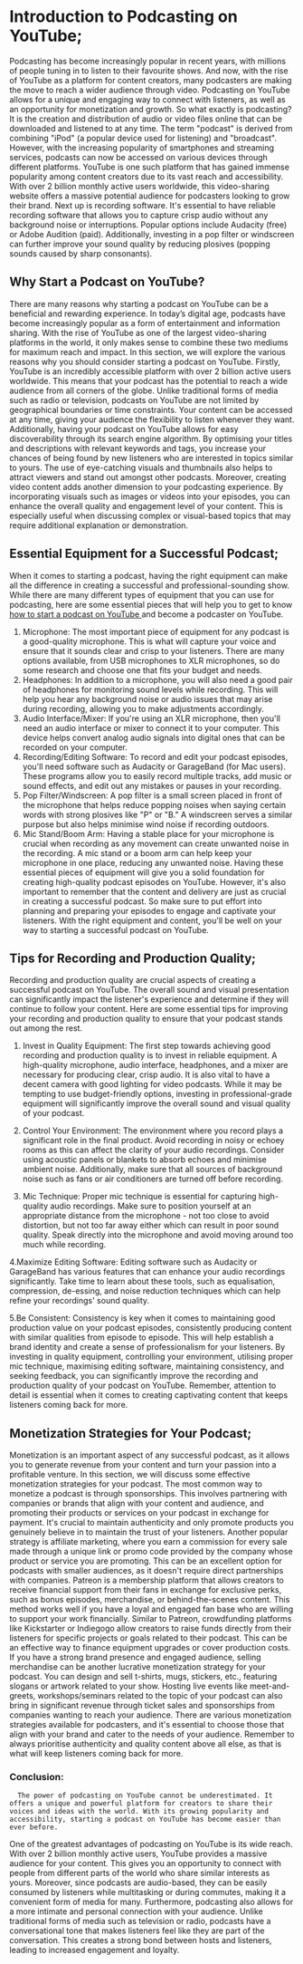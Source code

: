 # Introduction to Podcasting on YouTube;
Podcasting has become increasingly popular in recent years, with millions of people tuning in to listen to their favourite shows. And now, with the rise of YouTube as a platform for content creators, many podcasters are making the move to reach a wider audience through video. Podcasting on YouTube allows for a unique and engaging way to connect with listeners, as well as an opportunity for monetization and growth.
So what exactly is podcasting? It is the creation and distribution of audio or video files online that can be downloaded and listened to at any time. The term "podcast" is derived from combining "iPod" (a popular device used for listening) and "broadcast". However, with the increasing popularity of smartphones and streaming services, podcasts can now be accessed on various devices through different platforms.
YouTube is one such platform that has gained immense popularity among content creators due to its vast reach and accessibility. With over 2 billion monthly active users worldwide, this video-sharing website offers a massive potential audience for podcasters looking to grow their brand.
Next up is recording software. It's essential to have reliable recording software that allows you to capture crisp audio without any background noise or interruptions. Popular options include Audacity (free) or Adobe Audition (paid). Additionally, investing in a pop filter or windscreen can further improve your sound quality by reducing plosives (popping sounds caused by sharp consonants).
## Why Start a Podcast on YouTube?
There are many reasons why starting a podcast on YouTube can be a beneficial and rewarding experience. In today’s digital age, podcasts have become increasingly popular as a form of entertainment and information sharing. With the rise of YouTube as one of the largest video-sharing platforms in the world, it only makes sense to combine these two mediums for maximum reach and impact. In this section, we will explore the various reasons why you should consider starting a podcast on YouTube.
Firstly, YouTube is an incredibly accessible platform with over 2 billion active users worldwide. This means that your podcast has the potential to reach a wide audience from all corners of the globe. Unlike traditional forms of media such as radio or television, podcasts on YouTube are not limited by geographical boundaries or time constraints. Your content can be accessed at any time, giving your audience the flexibility to listen whenever they want.
Additionally, having your podcast on YouTube allows for easy discoverability through its search engine algorithm. By optimising your titles and descriptions with relevant keywords and tags, you increase your chances of being found by new listeners who are interested in topics similar to yours. The use of eye-catching visuals and thumbnails also helps to attract viewers and stand out amongst other podcasts.
Moreover, creating video content adds another dimension to your podcasting experience. By incorporating visuals such as images or videos into your episodes, you can enhance the overall quality and engagement level of your content. This is especially useful when discussing complex or visual-based topics that may require additional explanation or demonstration.
## Essential Equipment for a Successful Podcast;
When it comes to starting a podcast, having the right equipment can make all the difference in creating a successful and professional-sounding show. While there are many different types of equipment that you can use for podcasting, here are some essential pieces that will help you to get to know <a href="https://sweetfishmedia.com/podcast-interview-questions/" rel="nofollow">how to start a podcast on YouTube </a> and become a podcaster on YouTube.

1. Microphone: The most important piece of equipment for any podcast is a good-quality microphone. This is what will capture your voice and ensure that it sounds clear and crisp to your listeners. There are many options available, from USB microphones to XLR microphones, so do some research and choose one that fits your budget and needs.
2. Headphones: In addition to a microphone, you will also need a good pair of headphones for monitoring sound levels while recording. This will help you hear any background noise or audio issues that may arise during recording, allowing you to make adjustments accordingly.
3. Audio Interface/Mixer: If you're using an XLR microphone, then you'll need an audio interface or mixer to connect it to your computer. This device helps convert analog audio signals into digital ones that can be recorded on your computer.
4. Recording/Editing Software: To record and edit your podcast episodes, you'll need software such as Audacity or GarageBand (for Mac users). These programs allow you to easily record multiple tracks, add music or sound effects, and edit out any mistakes or pauses in your recording.
5. Pop Filter/Windscreen: A pop filter is a small screen placed in front of the microphone that helps reduce popping noises when saying certain words with strong plosives like "P" or "B." A windscreen serves a similar purpose but also helps minimise wind noise if recording outdoors.
6. Mic Stand/Boom Arm: Having a stable place for your microphone is crucial when recording as any movement can create unwanted noise in the recording. A mic stand or a boom arm can help keep your microphone in one place, reducing any unwanted noise.
Having these essential pieces of equipment will give you a solid foundation for creating high-quality podcast episodes on YouTube. However, it's also important to remember that the content and delivery are just as crucial in creating a successful podcast. So make sure to put effort into planning and preparing your episodes to engage and captivate your listeners. With the right equipment and content, you'll be well on your way to starting a successful podcast on YouTube.
## Tips for Recording and Production Quality;
Recording and production quality are crucial aspects of creating a successful podcast on YouTube. The overall sound and visual presentation can significantly impact the listener's experience and determine if they will continue to follow your content. Here are some essential tips for improving your recording and production quality to ensure that your podcast stands out among the rest.

1. Invest in Quality Equipment:
The first step towards achieving good recording and production quality is to invest in reliable equipment. A high-quality microphone, audio interface, headphones, and a mixer are necessary for producing clear, crisp audio. It is also vital to have a decent camera with good lighting for video podcasts. While it may be tempting to use budget-friendly options, investing in professional-grade equipment will significantly improve the overall sound and visual quality of your podcast.

2. Control Your Environment:
The environment where you record plays a significant role in the final product. Avoid recording in noisy or echoey rooms as this can affect the clarity of your audio recordings. Consider using acoustic panels or blankets to absorb echoes and minimise ambient noise. Additionally, make sure that all sources of background noise such as fans or air conditioners are turned off before recording.

3. Mic Technique:
Proper mic technique is essential for capturing high-quality audio recordings. Make sure to position yourself at an appropriate distance from the microphone - not too close to avoid distortion, but not too far away either which can result in poor sound quality. Speak directly into the microphone and avoid moving around too much while recording.

4.Maximize Editing Software:
Editing software such as Audacity or GarageBand has various features that can enhance your audio recordings significantly. Take time to learn about these tools, such as equalisation, compression, de-essing, and noise reduction techniques which can help refine your recordings' sound quality.

5.Be Consistent:
Consistency is key when it comes to maintaining good production value on your podcast episodes, consistently producing content with similar qualities from episode to episode. This will help establish a brand identity and create a sense of professionalism for your listeners.
By investing in quality equipment, controlling your environment, utilising proper mic technique, maximising editing software, maintaining consistency, and seeking feedback, you can significantly improve the recording and production quality of your podcast on YouTube. Remember, attention to detail is essential when it comes to creating captivating content that keeps listeners coming back for more.
## Monetization Strategies for Your Podcast;
Monetization is an important aspect of any successful podcast, as it allows you to generate revenue from your content and turn your passion into a profitable venture. In this section, we will discuss some effective monetization strategies for your podcast.
The most common way to monetize a podcast is through sponsorships. This involves partnering with companies or brands that align with your content and audience, and promoting their products or services on your podcast in exchange for payment. It's crucial to maintain authenticity and only promote products you genuinely believe in to maintain the trust of your listeners.
Another popular strategy is affiliate marketing, where you earn a commission for every sale made through a unique link or promo code provided by the company whose product or service you are promoting. This can be an excellent option for podcasts with smaller audiences, as it doesn't require direct partnerships with companies.
Patreon is a membership platform that allows creators to receive financial support from their fans in exchange for exclusive perks, such as bonus episodes, merchandise, or behind-the-scenes content. This method works well if you have a loyal and engaged fan base who are willing to support your work financially.
Similar to Patreon, crowdfunding platforms like Kickstarter or Indiegogo allow creators to raise funds directly from their listeners for specific projects or goals related to their podcast. This can be an effective way to finance equipment upgrades or cover production costs.
 If you have a strong brand presence and engaged audience, selling merchandise can be another lucrative monetization strategy for your podcast. You can design and sell t-shirts, mugs, stickers, etc., featuring slogans or artwork related to your show.
Hosting live events like meet-and-greets, workshops/seminars related to the topic of your podcast can also bring in significant revenue through ticket sales and sponsorships from companies wanting to reach your audience.
There are various monetization strategies available for podcasters, and it's essential to choose those that align with your brand and cater to the needs of your audience. Remember to always prioritise authenticity and quality content above all else, as that is what will keep listeners coming back for more.
### Conclusion: 
      The power of podcasting on YouTube cannot be underestimated. It offers a unique and powerful platform for creators to share their voices and ideas with the world. With its growing popularity and accessibility, starting a podcast on YouTube has become easier than ever before.
One of the greatest advantages of podcasting on YouTube is its wide reach. With over 2 billion monthly active users, YouTube provides a massive audience for your content. This gives you an opportunity to connect with people from different parts of the world who share similar interests as yours. Moreover, since podcasts are audio-based, they can be easily consumed by listeners while multitasking or during commutes, making it a convenient form of media for many.
Furthermore, podcasting also allows for a more intimate and personal connection with your audience. Unlike traditional forms of media such as television or radio, podcasts have a conversational tone that makes listeners feel like they are part of the conversation. This creates a strong bond between hosts and listeners, leading to increased engagement and loyalty.

